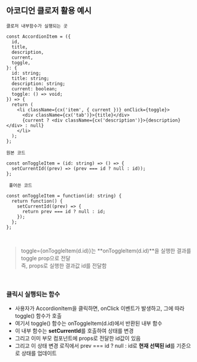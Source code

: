 ## 아코디언 클로저 활용 예시

`클로저 내부함수가 실행되는 곳`

```
const AccordionItem = ({
  id,
  title,
  description,
  current,
  toggle,
}: {
  id: string;
  title: string;
  description: string;
  current: boolean;
  toggle: () => void;
}) => {
  return (
    <li className={cx('item', { current })} onClick={toggle}>
      <div className={cx('tab')}>{title}</div>
      {current ? <div className={cx('description')}>{description}</div> : null}
    </li>
  );
};
```

`원본 코드`

```
const onToggleItem = (id: string) => () => {
  setCurrentId((prev) => (prev === id ? null : id));
};
```

` 풀어쓴 코드`

```
const onToggleItem = function(id: string) {
  return function() {
    setCurrentId((prev) => {
      return prev === id ? null : id;
    });
  };
};
```

<br >

> toggle={onToggleItem(d.id)}는 **onToggleItem(d.id)**을 실행한 결과를 toggle prop으로 전달  
> 즉, props로 실행한 결과값 id를 전달함

<br>

### 클릭시 실행되는 함수

- 사용자가 AccordionItem을 클릭하면, onClick 이벤트가 발생하고, 그에 따라 toggle() 함수가 호출
- 여기서 toggle() 함수는 onToggleItem(d.id)에서 반환된 내부 함수
- 이 내부 함수는 **setCurrentId**를 호출하여 상태를 변경
- 그리고 이미 부모 컴포넌트에 props로 전달한 id값이 있음
- 그리고 이 상태 변경 로직에서 prev === id ? null : id로 **현재 선택된 id**를 기준으로 상태를 업데이트

